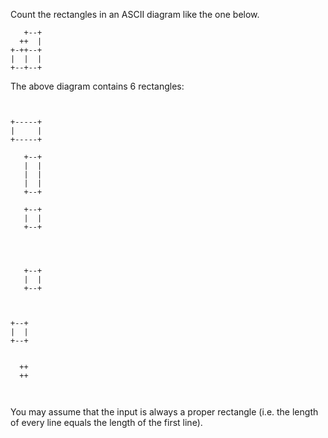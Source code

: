 Count the rectangles in an ASCII diagram like the one below.

```
   +--+
  ++  |
+-++--+
|  |  |
+--+--+
```

The above diagram contains 6 rectangles:

```


+-----+
|     |
+-----+
```

```
   +--+
   |  |
   |  |
   |  |
   +--+
```

```
   +--+
   |  |
   +--+


```

```
       
       
   +--+
   |  |
   +--+
```

```
       
       
+--+
|  |
+--+
```

```
       
  ++   
  ++   
       
       
```

You may assume that the input is always a proper rectangle (i.e. the length of
every line equals the length of the first line).

